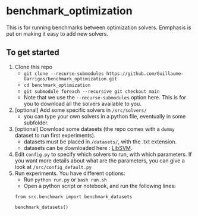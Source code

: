 # benchmark_optimization

This is for running benchmarks between optimization solvers. Enmphasis is put on making it easy to add new solvers.

## To get started

1. Clone this repo
    - `git clone --recurse-submodules https://github.com/Guillaume-Garrigos/benchmark_optimization.git`
    - `cd benchmark_optimization`
    - `git submodule foreach --recursive git checkout main`
    - Note that we use the `--recurse-submodules` option here. This is for you to download all the solvers available to you.
2. [optional] Add some specific solvers in `/src/solvers/`
    - you can type your own solvers in a python file, eventually in some subfolder.
3. [optional] Download some datasets (the repo comes with a `dummy` dataset to run first experiments).
    - datasets must be placed in `/datasets/`, with the .txt extension.
    - datasets can be downloaded here : [LibSVM](https://www.csie.ntu.edu.tw/~cjlin/libsvmtools/datasets/binary.html).
4. Edit `config.py` to specify which solvers to run, with which parameters. If you want more details about what are the parameters, you can give a look at `/src/config_default.py`
5. Run experiments. You have different options:
    - Run `python run.py` or `bash run.sh`
    - Open a python script or notebook, and run the following lines:
    ```
    from src.benchmark import benchmark_datasets

    benchmark_datasets()
    ```



